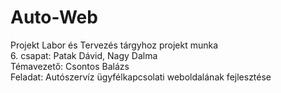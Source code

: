 # Auto-Web
Projekt Labor és Tervezés tárgyhoz projekt munka<br>
6. csapat: Patak Dávid, Nagy Dalma <br>Témavezető: Csontos Balázs <br>
Feladat: Autószervíz ügyfélkapcsolati weboldalának fejlesztése<br>
